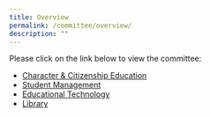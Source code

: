```yaml
---
title: Overview
permalink: /committee/overview/
description: ""
---
```

Please click on the link below to view the committee:  
  

*   [Character & Citizenship Education](../Character-Education/overview/)
*   [Student Management](../student-management/)
*   [Educational Technology](../Educational-Technology/overview/)
*   [Library](../Library/)